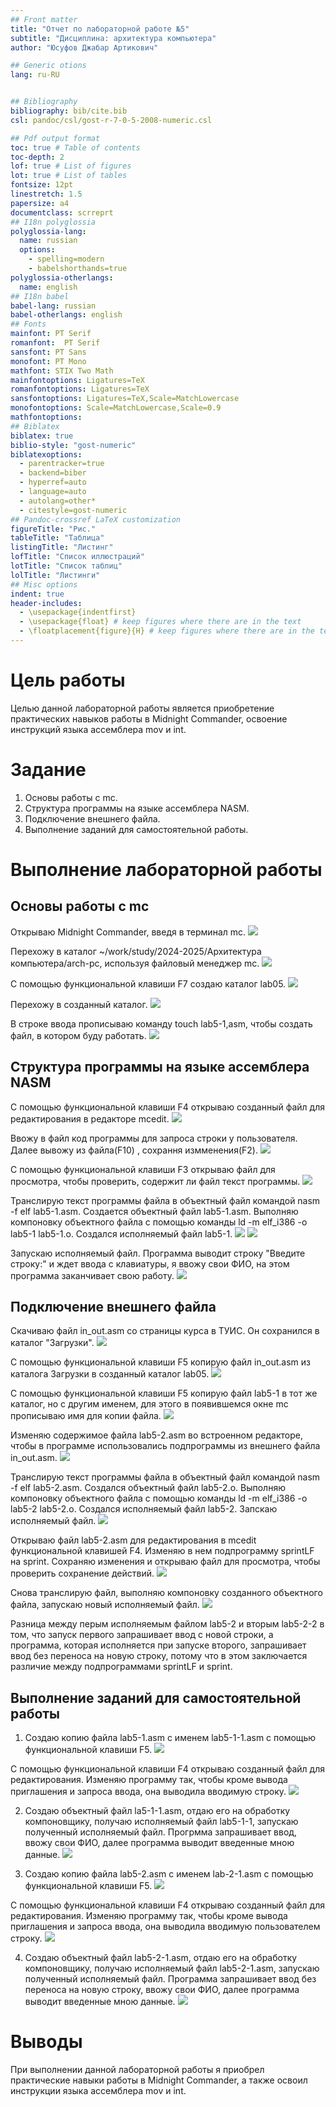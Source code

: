 ```yaml
---
## Front matter
title: "Отчет по лабораторной работе №5"
subtitle: "Дисциплина: архитектура компьютера"
author: "Юсуфов Джабар Артикович"

## Generic otions
lang: ru-RU


## Bibliography
bibliography: bib/cite.bib
csl: pandoc/csl/gost-r-7-0-5-2008-numeric.csl

## Pdf output format
toc: true # Table of contents
toc-depth: 2
lof: true # List of figures
lot: true # List of tables
fontsize: 12pt
linestretch: 1.5
papersize: a4
documentclass: scrreprt
## I18n polyglossia
polyglossia-lang:
  name: russian
  options:
	- spelling=modern
	- babelshorthands=true
polyglossia-otherlangs:
  name: english
## I18n babel
babel-lang: russian
babel-otherlangs: english
## Fonts
mainfont: PT Serif
romanfont:  PT Serif
sansfont: PT Sans
monofont: PT Mono
mathfont: STIX Two Math
mainfontoptions: Ligatures=TeX
romanfontoptions: Ligatures=TeX
sansfontoptions: Ligatures=TeX,Scale=MatchLowercase
monofontoptions: Scale=MatchLowercase,Scale=0.9
mathfontoptions:
## Biblatex
biblatex: true
biblio-style: "gost-numeric"
biblatexoptions:
  - parentracker=true
  - backend=biber
  - hyperref=auto
  - language=auto
  - autolang=other*
  - citestyle=gost-numeric
## Pandoc-crossref LaTeX customization
figureTitle: "Рис."
tableTitle: "Таблица"
listingTitle: "Листинг"
lofTitle: "Список иллюстраций"
lotTitle: "Список таблиц"
lolTitle: "Листинги"
## Misc options
indent: true
header-includes:
  - \usepackage{indentfirst}
  - \usepackage{float} # keep figures where there are in the text
  - \floatplacement{figure}{H} # keep figures where there are in the text
---
```


# **Цель работы**

Целью данной лабораторной работы является приобретение практических навыков работы в Midnight Commander, освоение инструкций языка ассемблера mov и int.

# **Задание**

1. Основы работы с mc.
2. Структура программы на языке ассемблера NASM.
3. Подключение внешнего файла.
4. Выполнение заданий для самостоятельной работы.


# **Выполнение лабораторной работы**

## **Основы работы с mc**

Открываю Midnight Commander, введя в терминал mc.
![](image/1.jpg)

Перехожу в каталог ~/work/study/2024-2025/Архитектура компьютера/arch-pc, используя файловый менеджер mc.
![](image/2.jpg)

С помощью функциональной клавиши F7 создаю каталог lab05.
![](image/3.jpg)

Перехожу в созданный каталог.
![](image/4.jpg)

В строке ввода прописываю команду touch lab5-1,asm, чтобы создать файл, в котором буду работать.
![](image/5.jpg)

## **Структура программы на языке ассемблера NASM**

С помощью функциональной клавиши F4 открываю созданный файл для редактирования в редакторе mcedit.
![](image/6.jpg)

Ввожу в файл код программы для запроса строки у пользователя. Далее вывожу из файла(F10) , сохрання измменения(F2).
![](image/7.jpg)

С помощью функциональной клавиши F3 открываю файл для просмотра, чтобы проверить, содержит ли файл текст программы.
![](image/8.jpg)

Транслирую текст программы файла в объектный файл командой nasm -f elf lab5-1.asm. Создается объектный файл lab5-1.asm. Выполняю компоновку объектного файла с помощью команды ld -m elf_i386 -o lab5-1 lab5-1.o. Создался исполняемый файл lab5-1.
![](image/9.jpg)
![](image/10.jpg)

Запускаю исполняемый файл. Программа выводит строку "Введите строку:" и ждет ввода с клавиатуры, я ввожу свои ФИО, на этом программа заканчивает свою работу.
![](image/11.jpg)

## **Подключение внешнего файла**

Скачиваю файл in_out.asm со страницы курса в ТУИС. Он сохранился в каталог "Загрузки".
![](image/12.jpg)

С помощью функциональной клавиши F5 копирую файл in_out.asm из каталога Загрузки в созданный каталог lab05.
![](image/13.jpg)

С помощью функциональной клавиши F5 копирую файл lab5-1 в тот же каталог, но с другим именем, для этого в появившемся окне mc прописываю имя для копии файла.
![](image/14.jpg)

Изменяю содержимое файла lab5-2.asm во встроенном редакторе, чтобы в программе использовались подпрограммы из внешнего файла in_out.asm.
![](image/15.jpg)

Транслирую текст программы файла в объектный файл командой nasm -f elf lab5-2.asm. Создался объектный файл lab5-2.o. Выполняю компоновку объектного файла с помощью команды ld -m elf_i386 -o lab5-2 lab5-2.o. Создался исполняемый файл lab5-2. Запскаю исполняемый файл.
![](image/16.jpg)

Открываю файл lab5-2.asm для редактирования в mcedit функциональной клавишей F4. Изменяю в нем подпрограмму sprintLF на sprint. Сохраняю изменения и открываю файл для просмотра, чтобы проверить сохранение действий.
![](image/17.jpg)

Снова транслирую файл, выполняю компоновку созданного объектного файла, запускаю новый исполняемый файл.
![](image/18.jpg)

Разница между перым исполняемым файлом lab5-2 и вторым lab5-2-2 в том, что запуск первого запрашивает ввод с новой строки, а программа, которая исполняется при запуске второго, запрашивает ввод без переноса на новую строку, потому что в этом заключается различие между подпрограммами sprintLF и sprint.

## **Выполнение заданий для самостоятельной работы**

1. Создаю копию файла lab5-1.asm с именем lab5-1-1.asm с помощью функциональной клавиши F5.
![](image/19.jpg)

С помощью функциональной клавиши F4 открываю созданный файл для редактирования. Изменяю программу так, чтобы кроме вывода приглашения и запроса ввода, она выводила вводимую строку.
![](image/20.jpg)

2. Создаю объектный файл la5-1-1.asm, отдаю его на обработку компоновщику, получаю исполняемый файл lab5-1-1, запускаю полученный исполняемый файл. Прогрмма запрашивает ввод, ввожу свои ФИО, далее программа выводит введенные мною данные.
![](image/21.jpg)

3. Создаю копию файла lab5-2.asm с именем lab-2-1.asm с помощью функциональной клавиши F5.
![](image/22.jpg)

С помощью функциональной клавиши F4 открываю созданный файл для редактирования. Изменяю программу так, чтобы кроме вывода приглашения и запроса ввода, она выводила вводимую пользователем строку.
![](image/23.jpg)

4. Создаю объектный файл lab5-2-1.asm, отдаю его на обработку компоновщику, получаю исполняемый файл lab5-2-1.asm, запускаю полученный исполняемый файл. Программа запрашивает ввод без переноса на новую строку, ввожу свои ФИО, далее программа выводит введенные мною данные.
![](image/24.jpg)


# **Выводы**

При выполнении данной лабораторной работы я приобрел практические навыки работы в Midnight Commander, а также освоил инструкции языка ассемблера mov и int.

